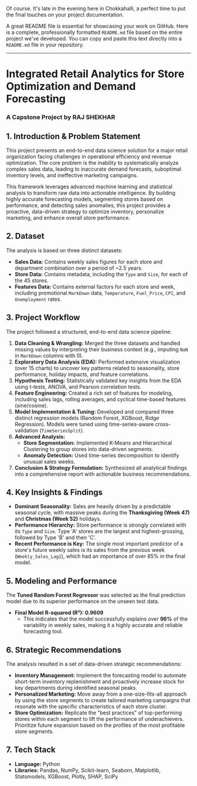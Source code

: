Of course. It's late in the evening here in Chokkahalli, a perfect time to put the final touches on your project documentation.

A great README file is essential for showcasing your work on GitHub. Here is a complete, professionally formatted `README.md` file based on the entire project we've developed. You can copy and paste this text directly into a `README.md` file in your repository.

-----

# Integrated Retail Analytics for Store Optimization and Demand Forecasting

### A Capstone Project by RAJ SHEKHAR

## 1\. Introduction & Problem Statement

This project presents an end-to-end data science solution for a major retail organization facing challenges in operational efficiency and revenue optimization. The core problem is the inability to systematically analyze complex sales data, leading to inaccurate demand forecasts, suboptimal inventory levels, and ineffective marketing campaigns.

This framework leverages advanced machine learning and statistical analysis to transform raw data into actionable intelligence. By building highly accurate forecasting models, segmenting stores based on performance, and detecting sales anomalies, this project provides a proactive, data-driven strategy to optimize inventory, personalize marketing, and enhance overall store performance.

## 2\. Dataset

The analysis is based on three distinct datasets:

  * **Sales Data:** Contains weekly sales figures for each store and department combination over a period of \~2.5 years.
  * **Store Data:** Contains metadata, including the `Type` and `Size`, for each of the 45 stores.
  * **Features Data:** Contains external factors for each store and week, including promotional `MarkDown` data, `Temperature`, `Fuel_Price`, `CPI`, and `Unemployment` rates.

## 3\. Project Workflow

The project followed a structured, end-to-end data science pipeline:

1.  **Data Cleaning & Wrangling:** Merged the three datasets and handled missing values by interpreting their business context (e.g., imputing `NaN` in `MarkDown` columns with 0).
2.  **Exploratory Data Analysis (EDA):** Performed extensive visualization (over 15 charts) to uncover key patterns related to seasonality, store performance, holiday impacts, and feature correlations.
3.  **Hypothesis Testing:** Statistically validated key insights from the EDA using t-tests, ANOVA, and Pearson correlation tests.
4.  **Feature Engineering:** Created a rich set of features for modeling, including sales lags, rolling averages, and cyclical time-based features (sine/cosine).
5.  **Model Implementation & Tuning:** Developed and compared three distinct regression models (Random Forest, XGBoost, Ridge Regression). Models were tuned using time-series-aware cross-validation (`TimeSeriesSplit`).
6.  **Advanced Analysis:**
      * **Store Segmentation:** Implemented K-Means and Hierarchical Clustering to group stores into data-driven segments.
      * **Anomaly Detection:** Used time-series decomposition to identify unusual sales weeks.
7.  **Conclusion & Strategy Formulation:** Synthesized all analytical findings into a comprehensive report with actionable business recommendations.

## 4\. Key Insights & Findings

  * **Dominant Seasonality:** Sales are heavily driven by a predictable seasonal cycle, with massive peaks during the **Thanksgiving (Week 47)** and **Christmas (Week 52)** holidays.
  * **Performance Hierarchy:** Store performance is strongly correlated with its `Type` and `Size`. Type 'A' stores are the largest and highest-grossing, followed by Type 'B' and then 'C'.
  * **Recent Performance is Key:** The single most important predictor of a store's future weekly sales is its sales from the previous week (`Weekly_Sales_Lag1`), which had an importance of over 85% in the final model.

## 5\. Modeling and Performance

The **Tuned Random Forest Regressor** was selected as the final prediction model due to its superior performance on the unseen test data.

  * **Final Model R-squared (R²): 0.9609**
      * This indicates that the model successfully explains over **96%** of the variability in weekly sales, making it a highly accurate and reliable forecasting tool.

## 6\. Strategic Recommendations

The analysis resulted in a set of data-driven strategic recommendations:

  * **Inventory Management:** Implement the forecasting model to automate short-term inventory replenishment and proactively increase stock for key departments during identified seasonal peaks.
  * **Personalized Marketing:** Move away from a one-size-fits-all approach by using the store segments to create tailored marketing campaigns that resonate with the specific characteristics of each store cluster.
  * **Store Optimization:** Replicate the "best practices" of top-performing stores within each segment to lift the performance of underachievers. Prioritize future expansion based on the profiles of the most profitable store segments.

## 7\. Tech Stack

  * **Language:** Python
  * **Libraries:** Pandas, NumPy, Scikit-learn, Seaborn, Matplotlib, Statsmodels, XGBoost, Plotly, SHAP, SciPy

